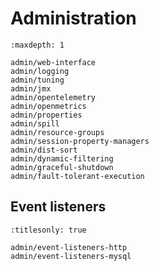 # Administration

```{toctree}
:maxdepth: 1

admin/web-interface
admin/logging
admin/tuning
admin/jmx
admin/opentelemetry
admin/openmetrics
admin/properties
admin/spill
admin/resource-groups
admin/session-property-managers
admin/dist-sort
admin/dynamic-filtering
admin/graceful-shutdown
admin/fault-tolerant-execution
```

## Event listeners

```{toctree}
:titlesonly: true

admin/event-listeners-http
admin/event-listeners-mysql
```
